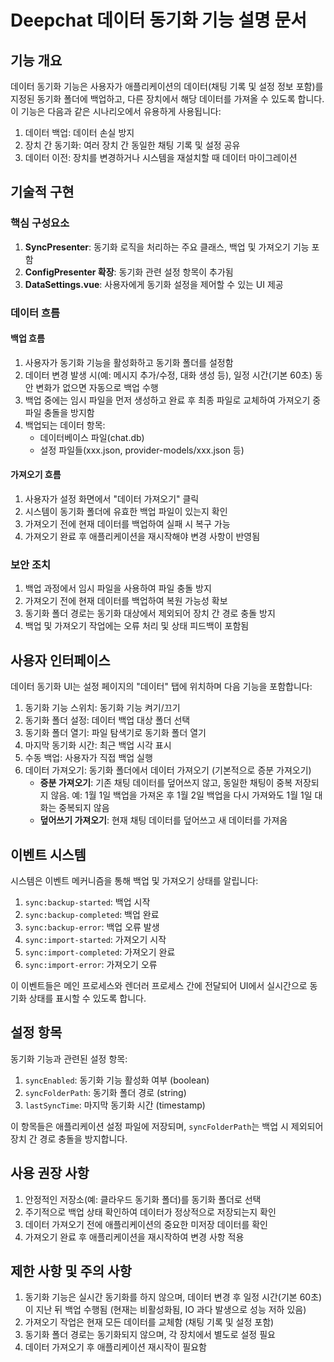 
# Deepchat 데이터 동기화 기능 설명 문서

## 기능 개요

데이터 동기화 기능은 사용자가 애플리케이션의 데이터(채팅 기록 및 설정 정보 포함)를 지정된 동기화 폴더에 백업하고, 다른 장치에서 해당 데이터를 가져올 수 있도록 합니다. 이 기능은 다음과 같은 시나리오에서 유용하게 사용됩니다:

1. 데이터 백업: 데이터 손실 방지
2. 장치 간 동기화: 여러 장치 간 동일한 채팅 기록 및 설정 공유
3. 데이터 이전: 장치를 변경하거나 시스템을 재설치할 때 데이터 마이그레이션

## 기술적 구현

### 핵심 구성요소

1. **SyncPresenter**: 동기화 로직을 처리하는 주요 클래스, 백업 및 가져오기 기능 포함
2. **ConfigPresenter 확장**: 동기화 관련 설정 항목이 추가됨
3. **DataSettings.vue**: 사용자에게 동기화 설정을 제어할 수 있는 UI 제공

### 데이터 흐름

#### 백업 흐름

1. 사용자가 동기화 기능을 활성화하고 동기화 폴더를 설정함
2. 데이터 변경 발생 시(예: 메시지 추가/수정, 대화 생성 등), 일정 시간(기본 60초) 동안 변화가 없으면 자동으로 백업 수행
3. 백업 중에는 임시 파일을 먼저 생성하고 완료 후 최종 파일로 교체하여 가져오기 중 파일 충돌을 방지함
4. 백업되는 데이터 항목:
   - 데이터베이스 파일(chat.db)
   - 설정 파일들(xxx.json, provider-models/xxx.json 등)

#### 가져오기 흐름

1. 사용자가 설정 화면에서 "데이터 가져오기" 클릭
2. 시스템이 동기화 폴더에 유효한 백업 파일이 있는지 확인
3. 가져오기 전에 현재 데이터를 백업하여 실패 시 복구 가능
4. 가져오기 완료 후 애플리케이션을 재시작해야 변경 사항이 반영됨

### 보안 조치

1. 백업 과정에서 임시 파일을 사용하여 파일 충돌 방지
2. 가져오기 전에 현재 데이터를 백업하여 복원 가능성 확보
3. 동기화 폴더 경로는 동기화 대상에서 제외되어 장치 간 경로 충돌 방지
4. 백업 및 가져오기 작업에는 오류 처리 및 상태 피드백이 포함됨

## 사용자 인터페이스

데이터 동기화 UI는 설정 페이지의 "데이터" 탭에 위치하며 다음 기능을 포함합니다:

1. 동기화 기능 스위치: 동기화 기능 켜기/끄기
2. 동기화 폴더 설정: 데이터 백업 대상 폴더 선택
3. 동기화 폴더 열기: 파일 탐색기로 동기화 폴더 열기
4. 마지막 동기화 시간: 최근 백업 시각 표시
5. 수동 백업: 사용자가 직접 백업 실행
6. 데이터 가져오기: 동기화 폴더에서 데이터 가져오기 (기본적으로 증분 가져오기)
   - **증분 가져오기**: 기존 채팅 데이터를 덮어쓰지 않고, 동일한 채팅이 중복 저장되지 않음. 예: 1월 1일 백업을 가져온 후 1월 2일 백업을 다시 가져와도 1월 1일 대화는 중복되지 않음
   - **덮어쓰기 가져오기**: 현재 채팅 데이터를 덮어쓰고 새 데이터를 가져옴

## 이벤트 시스템

시스템은 이벤트 메커니즘을 통해 백업 및 가져오기 상태를 알립니다:

1. `sync:backup-started`: 백업 시작
2. `sync:backup-completed`: 백업 완료
3. `sync:backup-error`: 백업 오류 발생
4. `sync:import-started`: 가져오기 시작
5. `sync:import-completed`: 가져오기 완료
6. `sync:import-error`: 가져오기 오류

이 이벤트들은 메인 프로세스와 렌더러 프로세스 간에 전달되어 UI에서 실시간으로 동기화 상태를 표시할 수 있도록 합니다.

## 설정 항목

동기화 기능과 관련된 설정 항목:

1. `syncEnabled`: 동기화 기능 활성화 여부 (boolean)
2. `syncFolderPath`: 동기화 폴더 경로 (string)
3. `lastSyncTime`: 마지막 동기화 시간 (timestamp)

이 항목들은 애플리케이션 설정 파일에 저장되며, `syncFolderPath`는 백업 시 제외되어 장치 간 경로 충돌을 방지합니다.

## 사용 권장 사항

1. 안정적인 저장소(예: 클라우드 동기화 폴더)를 동기화 폴더로 선택
2. 주기적으로 백업 상태 확인하여 데이터가 정상적으로 저장되는지 확인
3. 데이터 가져오기 전에 애플리케이션의 중요한 미저장 데이터를 확인
4. 가져오기 완료 후 애플리케이션을 재시작하여 변경 사항 적용

## 제한 사항 및 주의 사항

1. 동기화 기능은 실시간 동기화를 하지 않으며, 데이터 변경 후 일정 시간(기본 60초)이 지난 뒤 백업 수행됨 (현재는 비활성화됨, IO 과다 발생으로 성능 저하 있음)
2. 가져오기 작업은 현재 모든 데이터를 교체함 (채팅 기록 및 설정 포함)
3. 동기화 폴더 경로는 동기화되지 않으며, 각 장치에서 별도로 설정 필요
4. 데이터 가져오기 후 애플리케이션 재시작이 필요함
